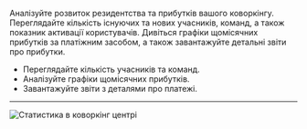 Аналізуйте розвиток резидентства та прибутків вашого коворкінгу. Переглядайте кількість існуючих та нових учасників, команд, а також показник активації користувачів. Дивіться графіки щомісячних прибутків за платіжним засобом, а також завантажуйте детальні звіти про прибутки.

- Переглядайте кількість учасників та команд.
- Аналізуйте графіки щомісячних прибутків.
- Завантажуйте звіти з деталями про платежі.

---

![Статистика в коворкінг центрі](https://s3.ap-northeast-2.amazonaws.com/marketing.feature.andcards.com/statistics.jpg)

